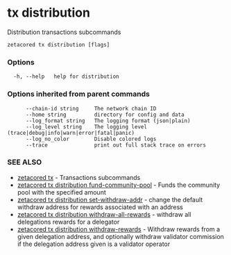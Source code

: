 # tx distribution

Distribution transactions subcommands

```
zetacored tx distribution [flags]
```

### Options

```
  -h, --help   help for distribution
```

### Options inherited from parent commands

```
      --chain-id string     The network chain ID
      --home string         directory for config and data 
      --log_format string   The logging format (json|plain) 
      --log_level string    The logging level (trace|debug|info|warn|error|fatal|panic) 
      --log_no_color        Disable colored logs
      --trace               print out full stack trace on errors
```

### SEE ALSO

* [zetacored tx](zetacored_tx.md)	 - Transactions subcommands
* [zetacored tx distribution fund-community-pool](zetacored_tx_distribution_fund-community-pool.md)	 - Funds the community pool with the specified amount
* [zetacored tx distribution set-withdraw-addr](zetacored_tx_distribution_set-withdraw-addr.md)	 - change the default withdraw address for rewards associated with an address
* [zetacored tx distribution withdraw-all-rewards](zetacored_tx_distribution_withdraw-all-rewards.md)	 - withdraw all delegations rewards for a delegator
* [zetacored tx distribution withdraw-rewards](zetacored_tx_distribution_withdraw-rewards.md)	 - Withdraw rewards from a given delegation address, and optionally withdraw validator commission if the delegation address given is a validator operator

